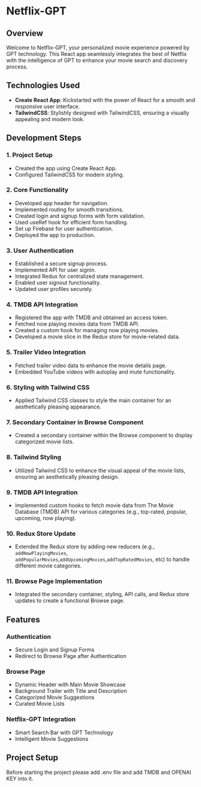 # Netflix-GPT

## Overview

Welcome to Netflix-GPT, your personalized movie experience powered by GPT technology. This React app seamlessly integrates the best of Netflix with the intelligence of GPT to enhance your movie search and discovery process.

## Technologies Used

- **Create React App**: Kickstarted with the power of React for a smooth and responsive user interface.
- **TailwindCSS**: Stylishly designed with TailwindCSS, ensuring a visually appealing and modern look.

## Development Steps

### 1. Project Setup

- Created the app using Create React App.
- Configured TailwindCSS for modern styling.

### 2. Core Functionality

- Developed app header for navigation.
- Implemented routing for smooth transitions.
- Created login and signup forms with form validation.
- Used useRef hook for efficient form handling.
- Set up Firebase for user authentication.
- Deployed the app to production.

### 3. User Authentication

- Established a secure signup process.
- Implemented API for user signin.
- Integrated Redux for centralized state management.
- Enabled user signout functionality.
- Updated user profiles securely.

### 4. TMDB API Integration

- Registered the app with TMDB and obtained an access token.
- Fetched now playing movies data from TMDB API.
- Created a custom hook for managing now playing movies.
- Developed a movie slice in the Redux store for movie-related data.

### 5. Trailer Video Integration

- Fetched trailer video data to enhance the movie details page.
- Embedded YouTube videos with autoplay and mute functionality.

### 6. Styling with Tailwind CSS

- Applied Tailwind CSS classes to style the main container for an aesthetically pleasing appearance.

### 7. Secondary Container in Browse Component
- Created a secondary container within the Browse component to display categorized movie lists.

### 8. Tailwind Styling
- Utilized Tailwind CSS to enhance the visual appeal of the movie lists, ensuring an aesthetically pleasing design.

### 9. TMDB API Integration
- Implemented custom hooks to fetch movie data from The Movie Database (TMDB) API for various categories (e.g., top-rated, popular, upcoming, now playing).

### 10. Redux Store Update
- Extended the Redux store by adding new reducers (e.g., `addNowPlayingMovies`, `addPopularMovies`,`addUpcomingMovies`,`addTopRatedMovies`, etc) to handle different movie categories.

### 11. Browse Page Implementation
- Integrated the secondary container, styling, API calls, and Redux store updates to create a functional Browse page.

## Features

### Authentication
- Secure Login and Signup Forms
- Redirect to Browse Page after Authentication

### Browse Page
- Dynamic Header with Main Movie Showcase
- Background Trailer with Title and Description
- Categorized Movie Suggestions
- Curated Movie Lists

### Netflix-GPT Integration
- Smart Search Bar with GPT Technology
- Intelligent Movie Suggestions


## Project Setup

Before starting the project please add .env file and add TMDB and OPENAI KEY into it.
